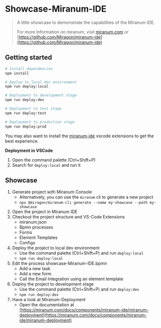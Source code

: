 # Showcase-Miranum-IDE

> A little showcase to demonstrate the capabilities of the Miranum IDE.
>
> For more Information on miranum, visit [miranum.com](https://miranum.com) or [https://github.com/Miragon/miranum-ide](https://github.com/Miragon/miranum-ide)

## Getting started

```bash
# Install dependencies
npm install

# Deploy to local dev environment
npm run deploy:local

# Deployment to development stage
npm run deploy:dev

# Deployment to test stage
npm run deploy:test

# Deployment to production stage
npm run deploy:prod
```

You may also want to install the [miranum-ide](https://marketplace.visualstudio.com/items?itemName=miragon-gmbh.miranum-ide) vscode extensions to get the best experience.

**Deployment in VSCode**

1. Open the command palette (Ctrl+Shift+P)
2. Search for `deploy:local` and run it

## Showcase

1. Generate project with Miranum Console
    - Alternatively, you can use the `miranum` cli to generate a new project
    - `npx @miragon/miranum-cli generate --name my-showcase --path my-showcase`
2. Open the project in Miranum IDE
3. Checkout the project structure and VS-Code Extensions
    - miranum.json
    - Bpmn processes
    - Forms
    - Element Templates
    - Configs
4. Deploy the project to local dev environment
    - Use the command palette (Ctrl+Shift+P) and run `deploy:local`
    - `npm run deploy:local`
5. Edit the process showcase-Miranum-IDE.bpmn
    - Add a new task
    - Add a new form
    - Call the Email Integration using an element template
6. Deploy the project to development stage
    - Use the command palette (Ctrl+Shift+P) and run `deploy:dev`
    - `npm run deploy:dev`
7. Have a look at Miranum-Deployment
    - Open the documentation at [https://miranum.com/docs/components/miranum-ide/miranum-deployment](https://miranum.com/docs/components/miranum-ide/miranum-deployment)
